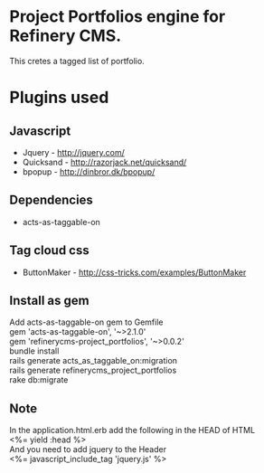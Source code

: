 # Project Portfolios engine for Refinery CMS. #
This cretes a tagged list of portfolio.

# Plugins used #
## Javascript ##
* Jquery - http://jquery.com/
* Quicksand - http://razorjack.net/quicksand/
* bpopup - http://dinbror.dk/bpopup/

## Dependencies ##
* acts-as-taggable-on

## Tag cloud css ##
* ButtonMaker - http://css-tricks.com/examples/ButtonMaker

## Install as gem ##

Add acts-as-taggable-on gem to Gemfile<br>
    gem 'acts-as-taggable-on', '~>2.1.0'<br>
    gem 'refinerycms-project_portfolios', '~>0.0.2'<br>
    bundle install<br>
    rails generate acts_as_taggable_on:migration<br>
    rails generate refinerycms_project_portfolios<br>
    rake db:migrate<br>

## Note ##
In the application.html.erb add the following in the HEAD of HTML<br>
    <%= yield :head %><br>
And you need to add jquery to the Header<br>
    <%= javascript_include_tag 'jquery.js' %><br>